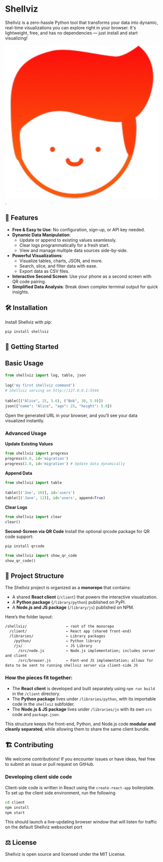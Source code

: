 # Shellviz

Shellviz is a zero-hassle Python tool that transforms your data into dynamic, real-time visualizations you can explore right in your browser. It's lightweight, free, and has no dependencies — just install and start visualizing!

![shellviz](https://github.com/jskopek/shellviz/blob/master/client/public/logo.png).


## 🚀 Features

- **Free & Easy to Use**: No configuration, sign-up, or API key needed.
- **Dynamic Data Manipulation**:
  - Update or append to existing values seamlessly.
  - Clear logs programmatically for a fresh start.
  - View and manage multiple data sources side-by-side.
- **Powerful Visualizations**:
  - Visualize tables, charts, JSON, and more.
  - Search, slice, and filter data with ease.
  - Export data as CSV files.
- **Interactive Second Screen**: Use your phone as a second screen with QR code pairing.
- **Simplified Data Analysis**: Break down complex terminal output for quick insights.

## 🛠️ Installation

Install Shellviz with pip:

```bash
pip install shellviz
```

## 🔧 Getting Started

## Basic Usage
```python
from shellviz import log, table, json

log('my first shellviz command')
# Shellviz serving on http://127.0.0.1:5544

table([("Alice", 25, 5.6), ("Bob", 30, 5.9)])
json({"name": "Alice", "age": 25, "height": 5.6})
```
Open the generated URL in your browser, and you’ll see your data visualized instantly.

### Advanced Usage

**Update Existing Values**
```python
from shellviz import progress
progress(0.0, id='migration')
progress(1.0, id='migration') # Update data dynamically
```

**Append Data**
```python
from shellviz import table

table([('Joe', 10)], id='users')
table([('Jane', 12)], id='users', append=True)
```

**Clear Logs**
```python
from shellviz import clear
clear()
```
**Second-Screen via QR Code**
Install the optional qrcode package for QR code support:

```bash
pip install qrcode
```

```python
from shellviz import show_qr_code
show_qr_code()
```

## 📁 Project Structure

The Shellviz project is organized as a **monorepo** that contains:

- A shared **React client** (`/client`) that powers the interactive visualization.
- A **Python package** (`/library/python`) published on PyPI.
- A **Node.js and JS package** (`/library/js`) published on NPM.

Here’s the folder layout:

```
/shellviz/                  ← root of the monorepo
  /client/                  ← React app (shared front-end)
  /libraries/               ← Library packages
    /python/                ← Python library
    /js/                    ← JS Library
      /src/node.js          ← Node.js implementation; includes server and client
      /src/browser.js       ← Font-end JS implementation; allows for data to be sent to running shellviz server via client-side JS
```

### How the pieces fit together:
- The **React client** is developed and built separately using `npm run build` in the `/client` directory.  
- The **Python package** lives under `/libraries/python`, with its importable code in the `shellviz` subfolder.
- The **Node.js & JS package** lives under `/libraries/js` with its own `src` code and `package.json`.

This structure keeps the front-end, Python, and Node.js code **modular and cleanly separated**, while allowing them to share the same client bundle.

## 🏗️ Contributing

We welcome contributions! If you encounter issues or have ideas, feel free to submit an issue or pull request on GitHub.

### Developing client side code
Client-side code is written in React using the `create-react-app` boilerplate. To set up the client side environment, run the following

```bash
cd client
npm install
npm start
```

This should launch a live-updating browser window that will listen for traffic on the default Shellviz websocket port

## ⚖️ License

Shellviz is open source and licensed under the MIT License.
